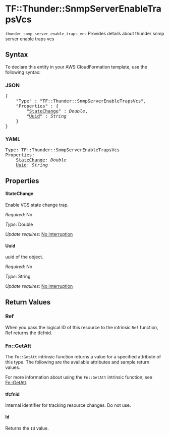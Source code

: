 # TF::Thunder::SnmpServerEnableTrapsVcs

`thunder_snmp_server_enable_traps_vcs` Provides details about thunder snmp server enable traps vcs

## Syntax

To declare this entity in your AWS CloudFormation template, use the following syntax:

### JSON

<pre>
{
    "Type" : "TF::Thunder::SnmpServerEnableTrapsVcs",
    "Properties" : {
        "<a href="#statechange" title="StateChange">StateChange</a>" : <i>Double</i>,
        "<a href="#uuid" title="Uuid">Uuid</a>" : <i>String</i>
    }
}
</pre>

### YAML

<pre>
Type: TF::Thunder::SnmpServerEnableTrapsVcs
Properties:
    <a href="#statechange" title="StateChange">StateChange</a>: <i>Double</i>
    <a href="#uuid" title="Uuid">Uuid</a>: <i>String</i>
</pre>

## Properties

#### StateChange

Enable VCS state change trap.

_Required_: No

_Type_: Double

_Update requires_: [No interruption](https://docs.aws.amazon.com/AWSCloudFormation/latest/UserGuide/using-cfn-updating-stacks-update-behaviors.html#update-no-interrupt)

#### Uuid

uuid of the object.

_Required_: No

_Type_: String

_Update requires_: [No interruption](https://docs.aws.amazon.com/AWSCloudFormation/latest/UserGuide/using-cfn-updating-stacks-update-behaviors.html#update-no-interrupt)

## Return Values

### Ref

When you pass the logical ID of this resource to the intrinsic `Ref` function, Ref returns the tfcfnid.

### Fn::GetAtt

The `Fn::GetAtt` intrinsic function returns a value for a specified attribute of this type. The following are the available attributes and sample return values.

For more information about using the `Fn::GetAtt` intrinsic function, see [Fn::GetAtt](https://docs.aws.amazon.com/AWSCloudFormation/latest/UserGuide/intrinsic-function-reference-getatt.html).

#### tfcfnid

Internal identifier for tracking resource changes. Do not use.

#### Id

Returns the <code>Id</code> value.


